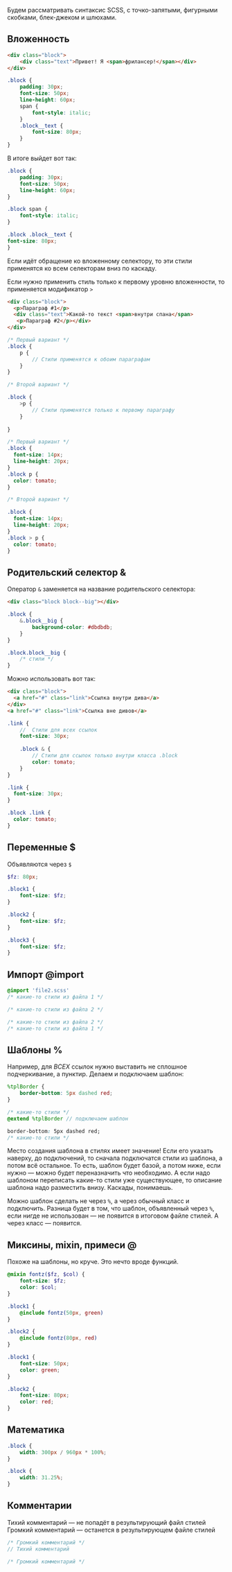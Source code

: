 Будем рассматривать синтаксис SCSS, с точко-запятыми, фигурными скобками, блек-джеком и шлюхами.

## Вложенность
```html title="Исходная верстка"
<div class="block">
	<div class="text">Привет! Я <span>фрилансер!</span></div>
</div>
```

```scss
.block {
	padding: 30px;
	font-size: 50px;
	line-height: 60px;
	span {
		font-style: italic;	
	}
	.block__text {
		font-size: 80px;
	}
}
```
В итоге выйдет вот так:
```css
.block {
	padding: 30px;
	font-size: 50px;
	line-height: 60px;
}

.block span {
	font-style: italic;
}

.block .block__text {
font-size: 80px;
}
```

Если идёт обращение ко вложенному селектору, то эти стили применятся ко всем селекторам вниз по каскаду.

Если нужно применить стиль только к первому уровню вложенности, то применяется модификатор `>`

```html
<div class="block">  
  <p>Параграф #1</p>  
  <div class="text">Какой-то текст <span>внутри спана</span>  
   <p>Параграф #2</p></div>  
</div>
```

```scss
/* Первый вариант */
.block {
	p {
		// Стили применятся к обоим параграфам
	}
}

/* Второй вариант */

.block {
	>p {
		// Стили применятся только к первому параграфу
	}
	
}
```

```css
/* Первый вариант */
.block {  
  font-size: 14px;  
  line-height: 20px;  
}  
.block p {  
  color: tomato;  
}

/* Второй вариант */

.block {  
  font-size: 14px;  
  line-height: 20px;  
}  
.block > p {  
  color: tomato;  
}
```

## Родительский селектор &
Оператор `&` заменяется на название родительского селектора:
```html
<div class="block block--big"></div>
```

```scss
.block {
	&.block__big {
		background-color: #dbdbdb;
	}
}
```

```css
.block.block__big {
	/* стили */
}
```

Можно использовать вот так:
```html
<div class="block">  
  <a href="#" class="link">Ссылка внутри дива</a>  
</div>  
<a href="#" class="link">Ссылка вне дивов</a>
```

```scss
.link {  
	//  Стили для всех ссылок  
	font-size: 30px;  
	
	.block & {  
		// Стили для ссылок только внутри класса .block  
		color: tomato;  
	}
}
```

```css
.link {  
  font-size: 30px;  
}

.block .link {  
  color: tomato;  
}
```

## Переменные $
Объявляются через `$`

```scss
$fz: 80px;

.block1 {
	font-size: $fz;
}

.block2 {
	font-size: $fz;
}

.block3 {
	font-size: $fz;
}
```

## Импорт @import
```scss title=file1.scss
@import 'file2.scss'
/* какие-то стили из файла 1 */
```

```scss title=file2.scss
/* какие-то стили из файла 2 */
```

```css title="Скомпилированный файл"
/* какие-то стили из файла 2 */
/* какие-то стили из файла 1 */
```

## Шаблоны %
Например, для *ВСЕХ* ссылок нужно выставить не сплошное подчеркивание, а пунктир. Делаем и подключаем шаблон:
```scss
%tplBorder {
	border-bottom: 5px dashed red;
}

/* какие-то стили */
@extend %tplBorder // подключаем шаблон
```

```css title=Получилось:
border-bottom: 5px dashed red;
/* какие-то стили */
```

Место создания шаблона в стилях имеет значение!
Если его указать наверху, до подключений, то сначала подключатся стили из шаблона, а потом всё остальное. То есть, шаблон будет базой, а потом ниже, если нужно — можно будет переназначить что необходимо. А если надо шаблоном переписать какие-то стили уже существующее, то описание шаблона надо разместить внизу. Каскады, понимаешь.

Можно шаблон сделать не через `%`, а через обычный класс и подключить. Разница будет в том, что шаблон, объявленный через `%`, если нигде не использован — не появится в итоговом файле стилей. А через класс — появится.

## Миксины, mixin, примеси @
Похоже на шаблоны, но круче. Это нечто вроде функций.

```scss
@mixin fontz($fz, $col) {
	font-size: $fz;
	color: $col;
}

.block1 {
	@include fontz(50px, green)
}

.block2 {
	@include fontz(80px, red)
}
```

```css
.block1 {
	font-size: 50px;
	color: green;
}

.block2 {
	font-size: 80px;
	color: red;
}
```

## Математика
```scss
.block {
	width: 300px / 960px * 100%;
}
```

```css
.block {
	width: 31.25%;
}
```

## Комментарии
Тихий комментарий — не попадёт в результирующий файл стилей
Громкий комментарий — останется в результирующем файле стилей

```scss
/* Громкий комментарий */
// Тихий комментарий
```

```css title=Результат
/* Громкий комментарий */
```


